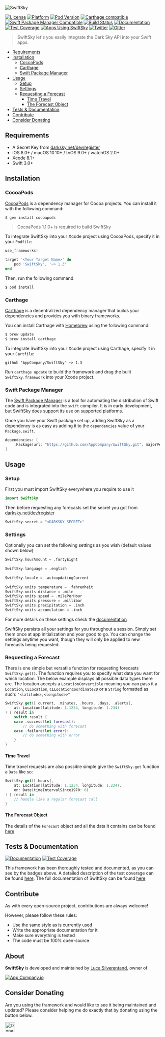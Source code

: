 ![SwiftSky](https://github.com/appcompany/SwiftSky/raw/assets/header.jpg)

[![License](https://img.shields.io/cocoapods/l/SwiftSky.svg)]()
[![Platform](https://img.shields.io/cocoapods/p/SwiftSky.svg)]()
[![Pod Version](https://img.shields.io/cocoapods/v/SwiftSky.svg)]()
[![Carthage compatible](https://img.shields.io/badge/carthage-compatible-4BC51D.svg?style=flat)](https://github.com/Carthage/Carthage)
[![Swift Package Manager Compatible](https://img.shields.io/badge/swift--package--manager-compatible-brightgreen.svg)]()
[![Build Status](https://travis-ci.org/appcompany/SwiftSky.svg?branch=master)](https://travis-ci.org/appcompany/SwiftSky)
[![Documentation](https://appcompany.github.io/SwiftSky/badge.svg)](https://appcompany.github.io/SwiftSky)
[![Test Coverage](https://codecov.io/gh/appcompany/SwiftSky/branch/master/graph/badge.svg)](https://codecov.io/gh/appcompany/SwiftSky)
[![Apps Using SwiftSky](https://img.shields.io/cocoapods/at/SwiftSky.svg)]()
[![Twitter](https://img.shields.io/badge/twitter-@LucaSilverTweet-blue.svg?style=flat)](http://twitter.com/LucaSilverTweet)
[![Gitter](https://badges.gitter.im/SwiftSkyFramework/Lobby.svg)](https://gitter.im/SwiftSkyFramework/Lobby?utm_source=badge&utm_medium=badge&utm_campaign=pr-badge&utm_content=badge)


> SwiftSky let's you easily integrate the Dark Sky API into your Swift apps.

- [Requirements](#requirements)
- [Installation](#installation)
	- [CocoaPods](#cocoapods)
	- [Carthage](#carthage)
	- [Swift Package Manager](#swift-package-manager)
- [Usage](#usage)
	- [Setup](#setup)
	- [Settings](#settings)
	- [Requesting a Forecast](#requesting-a-forecast)
		- [Time Travel](#time-travel)
		- [The Forecast Object](#the-forecast-object)
- [Tests & Documentation](#tests--documentation)
- [Contribute](#contribute)
- [Consider Donating](#consider-donating)

## Requirements

- A Secret Key from [darksky.net/dev/register](https://darksky.net/dev/register)
- iOS 8.0+ / macOS 10.10+ / tvOS 9.0+ / watchOS 2.0+
- Xcode 8.1+
- Swift 3.0+

## Installation

### CocoaPods

[CocoaPods](http://cocoapods.org) is a dependency manager for Cocoa projects. You can install it with the following command:

```bash
$ gem install cocoapods
```

> CocoaPods 1.1.0+ is required to build SwiftSky

To integrate SwiftSky into your Xcode project using CocoaPods, specify it in your `Podfile`:

```ruby
use_frameworks!

target '<Your Target Name>' do
    pod 'SwiftSky', '~> 1.3'
end
```

Then, run the following command:

```bash
$ pod install
```

### Carthage

[Carthage](https://github.com/Carthage/Carthage) is a decentralized dependency manager that builds your dependencies and provides you with binary frameworks.

You can install Carthage with [Homebrew](http://brew.sh/) using the following command:

```bash
$ brew update
$ brew install carthage
```

To integrate SwiftSky into your Xcode project using Carthage, specify it in your `Cartfile`:

```ogdl
github "AppCompany/SwiftSky" ~> 1.3
```

Run `carthage update` to build the framework and drag the built `SwiftSky.framework` into your Xcode project.

### Swift Package Manager

The [Swift Package Manager](https://swift.org/package-manager/) is a tool for automating the distribution of Swift code and is integrated into the `swift` compiler. It is in early development, but SwiftSky does support its use on supported platforms. 

Once you have your Swift package set up, adding SwiftSky as a dependency is as easy as adding it to the `dependencies` value of your `Package.swift`.

```swift
dependencies: [
    .Package(url: "https://github.com/AppCompany/SwiftSky.git", majorVersion: 1)
]
```
## Usage

### Setup

First you must import SwiftSky everywhere you require to use it

```swift
import SwiftSky
```

Then before requesting any forecasts set the secret you got from [darksky.net/dev/register](https://darksky.net/dev/register)

```swift
SwiftSky.secret = "<DARKSKY_SECRET>"
```

### Settings

Optionally you can set the following settings as you wish (default values shown below)

```swift
SwiftSky.hourAmount = .fortyEight
        
SwiftSky.language = .english
    
SwiftSky.locale = .autoupdatingCurrent
    
SwiftSky.units.temperature = .fahrenheit
SwiftSky.units.distance = .mile
SwiftSky.units.speed = .milePerHour
SwiftSky.units.pressure = .millibar
SwiftSky.units.precipitation = .inch
SwiftSky.units.accumulation = .inch
```
For more details on these settings check the [documentation](https://appcompany.github.io/SwiftSky)

SwiftSky persists all your settings for you throughout a session. Simply set them once at app initialization and your good to go. You can change the settings anytime you want, though they will only be applied to new forecasts being requested.

### Requesting a Forecast

There is one simple but versatile function for requesting forecasts `SwiftSky.get()`. The function requires you to specify what data you want for which location. The below example displays all possible data types there are. The location accepts a `LocationConvertible` meaning you can pass it a `Location`, `CLLocation`, `CLLocationCoordinate2D` or a `String` formatted as such: `"<latitude>,<longitude>"`

```swift
SwiftSky.get([.current, .minutes, .hours, .days, .alerts],
    at: Location(latitude: 1.1234, longitude: 1.234)
) { result in
    switch result {
    case .success(let forecast):
        // do something with forecast
    case .failure(let error):
        // do something with error
    }
}
```

#### Time Travel

Time travel requests are also possible simple give the `SwiftSky.get` function a `Date` like so:

```swift
SwiftSky.get([.hours],
    at: Location(latitude: 1.1234, longitude: 1.234),
    on: Date(timeIntervalSince1970: 0)
) { result in
    // handle like a regular forecast call
}
```

#### The Forecast Object

The details of the `Forecast` object and all the data it contains can be found [here](https://appcompany.github.io/SwiftSky/Structs/DataPoint.html#/s:vV8SwiftSky9DataPoint4timeV10Foundation4Date)

## Tests & Documentation

[![Documentation](https://appcompany.github.io/SwiftSky/badge.svg)](https://appcompany.github.io/SwiftSky)
[![Test Coverage](https://codecov.io/gh/appcompany/SwiftSky/branch/master/graph/badge.svg)](https://codecov.io/gh/appcompany/SwiftSky)

This framework has been thoroughly tested and documented, as you can see by the badges above. A detailed description of the test coverage can be found [here](https://codecov.io/gh/appcompany/SwiftSky). The full documentation of SwiftSky can be found [here](https://appcompany.github.io/SwiftSky)

## Contribute

As with every open-source project, contributions are always welcome!

However, please follow these rules:
- Use the same style as is currently used
- Write the appropriate documentation for it
- Make sure everything is tested
- The code must be 100% open-source

## About

**SwiftSky** is developed and maintained by [Luca Silverentand](http://twitter.com/LucaSilverTweet), owner of

[![App Company.io](https://github.com/appcompany/SwiftSky/raw/assets/banner.png)](https://github.com/appcompany)

## Consider Donating

Are you using the framework and would like to see it being maintained and updated? Please consider helping me do exactly that by donating using the button below.

[<img alt="Donate" src="https://www.paypalobjects.com/webstatic/mktg/merchant_portal/button/donate.en.png" height="32px">](https://www.paypal.com/cgi-bin/webscr?cmd=_s-xclick&hosted_button_id=9QSB8QX9QFM9Q "Donate")


